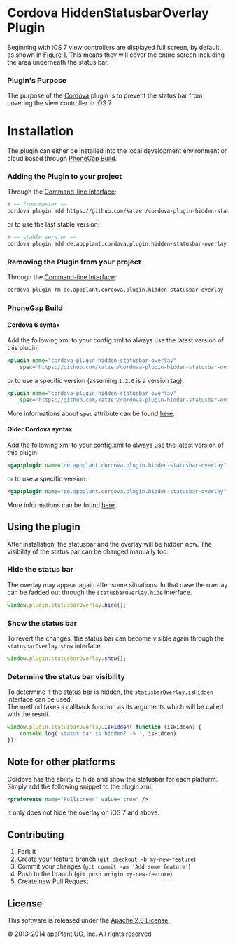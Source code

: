Cordova HiddenStatusbarOverlay Plugin
=======================================

Beginning with iOS 7 view controllers are displayed full screen, by default, as shown in [Figure 1][ios_guide]. This means they will cover the entire screen including the area underneath the status bar.

### Plugin's Purpose
The purpose of the [Cordova][cordova] plugin is to prevent the status bar from covering the view controller in iOS 7.


# Installation
The plugin can either be installed into the local development environment or cloud based through [PhoneGap Build][PGB].

### Adding the Plugin to your project
Through the [Command-line Interface][CLI]:
```bash
# ~~ from master ~~
cordova plugin add https://github.com/katzer/cordova-plugin-hidden-statusbar-overlay && cordova prepare
```
or to use the last stable version:
```bash
# ~~ stable version ~~
cordova plugin add de.appplant.cordova.plugin.hidden-statusbar-overlay && cordova prepare
```

### Removing the Plugin from your project
Through the [Command-line Interface][CLI]:
```bash
cordova plugin rm de.appplant.cordova.plugin.hidden-statusbar-overlay
```

### PhoneGap Build

#### Cordova 6 syntax

Add the following xml to your config.xml to always use the latest version of this plugin:
```xml
<plugin name="cordova-plugin-hidden-statusbar-overlay"
	spec="https://github.com/katzer/cordova-plugin-hidden-statusbar-overlay" />
```
or to use a specific version (assuming `1.2.0` is a version tag):
```xml
<plugin name="cordova-plugin-hidden-statusbar-overlay"
	spec="https://github.com/katzer/cordova-plugin-hidden-statusbar-overlay#1.2.0" />
```

More informations about `spec` attribute can be found [here][Cordova6_spec].

#### Older Cordova syntax

Add the following xml to your config.xml to always use the latest version of this plugin:
```xml
<gap:plugin name="de.appplant.cordova.plugin.hidden-statusbar-overlay" />
```
or to use a specific version:
```xml
<gap:plugin name="de.appplant.cordova.plugin.hidden-statusbar-overlay" version="1.1.0" />
```
More informations can be found [here][PGB_plugin].


## Using the plugin
After installation, the statusbar and the overlay will be hidden now. The visibility of the status bar can be changed manually too.

### Hide the status bar
The overlay may appear again after some situations. In that case the overlay can be fadded out through the `statusbarOverlay.hide` interface.

```javascript
window.plugin.statusbarOverlay.hide();
```

### Show the status bar
To revert the changes, the status bar can become visible again through the `statusbarOverlay.show` interface.

```javascript
window.plugin.statusbarOverlay.show();
```

### Determine the status bar visibility
To determine if the status bar is hidden, the `statusbarOverlay.isHidden` interface can be used.<br>
The method takes a callback function as its arguments which will be called with the result.

```javascript
window.plugin.statusbarOverlay.isHidden( function (isHidden) {
	console.log('status bar is hidden? -> ', isHidden)
});
```


## Note for other platforms
Cordova has the ability to hide and show the statusbar for each platform. Simply add the following snippet to the plugin.xml:
```xml
<preference name="Fullscreen" value="true" />
```
It only does not hide the overlay on iOS 7 and above.


## Contributing

1. Fork it
2. Create your feature branch (`git checkout -b my-new-feature`)
3. Commit your changes (`git commit -am 'Add some feature'`)
4. Push to the branch (`git push origin my-new-feature`)
5. Create new Pull Request


## License

This software is released under the [Apache 2.0 License][apache2_license].

© 2013-2014 appPlant UG, Inc. All rights reserved


[cordova]: https://cordova.apache.org
[ios_guide]: https://developer.apple.com/library/ios/qa/qa1797/_index.html
[CLI]: http://cordova.apache.org/docs/en/3.0.0/guide_cli_index.md.html#The%20Command-line%20Interface
[PGB]: http://docs.build.phonegap.com/en_US/3.3.0/index.html
[PGB_plugin]: https://build.phonegap.com/plugins/514
[examples]: #examples
[apache2_license]: http://opensource.org/licenses/Apache-2.0
[Cordova6_spec]: https://cordova.apache.org/docs/en/6.x/reference/cordova-cli/index.html#plugin-spec